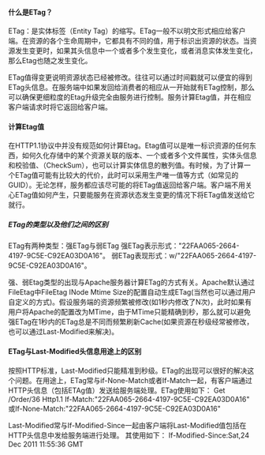 #### 什么是ETag？

ETag：是实体标签（Entity Tag）的缩写。ETag一般不以明文形式相应给客户端。在资源的各个生命周期中，它都具有不同的值，用于标识出资源的状态。当资源发生变更时，如果其头信息中一个或者多个发生变化，或者消息实体发生变化，那么Etag也随之发生变化。

ETag值得变更说明资源状态已经被修改。往往可以通过时间戳就可以便宜的得到ETag头信息。在服务端中如果发回给消费者的相应从一开始就有ETag控制，那么可以确保更细粒度的Etag升级完全由服务进行控制。服务计算Etag值，并在相应客户端请求时将它返回给客户端。

#### 计算Etag值

在HTTP1.1协议中并没有规范如何计算Etag。Etag值可以是唯一标识资源的任何东西，如何久化存储中的某个资源关联的版本、一个或者多个文件属性，实体头信息和校验值、（CheckSum），也可以计算实体信息的散列值。有时候，为了计算一个ETag值可能有比较大的代价，此时可以采用生产唯一值等方式（如常见的GUID）。无论怎样，服务都应该尽可能的将ETag值返回给客户端。客户端不用关心ETag值如何产生，只要能服务在资源状态发生变更的情况下将ETag值发送给它就行。

##### ETag的类型以及他们之间的区别

ETag有两种类型：强ETag与弱ETag
强ETag表示形式："22FAA065-2664-4197-9C5E-C92EA03D0A16"。
弱ETag表现形式：w/"22FAA065-2664-4197-9C5E-C92EA03D0A16"。

强、弱Etag类型的出现与Apache服务器计算ETag的方式有关。Apache默认通过FileEtag中FileEtag INode Mtime Size的配置自动生成ETag(当然也可以通过用户自定义的方式)。假设服务端的资源频繁被修改(如1秒内修改了N次)，此时如果有用户将Apache的配置改为MTime，由于MTime只能精确到秒，那么就可以避免强ETag在1秒内的ETag总是不同而频繁刷新Cache(如果资源在秒级经常被修改，也可以通过Last-Modified来解决)。

#### ETag与Last-Modified头信息用途上的区别

按照HTTP标准，Last-Modified只能精准到秒级。ETag的出现可以很好的解决这个问题。在用途上，ETag常与if-None-Match或者If-Match一起，有客户端通过HTTP头信息（包括ETAg值）发送给服务端处理。ETag使用如下：
Get /Order/36 Http1.1
If-Match:"22FAA065-2664-4197-9C5E-C92EA03D0A16"
或If-None-Match:"22FAA065-2664-4197-9C5E-C92EA03D0A16"

Last-Modified常与If-Modified-Since一起由客户端将Last-Modified值包括在HTTP头信息中发给服务端进行处理。
其使用如下：
If-Modified-Since:Sat,24 Dec 2011 11:55:36 GMT